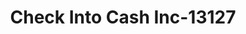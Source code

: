 ---
f_zip-code: 35010
f_state-code: AL
title: Check Into Cash Inc-13127
f_phone: 256-329-9542
f_city-only: Alexander City
f_address: 3706 Highway 280 Alexander City
f_location-unique-id: '13127'
slug: check-into-cash-inc-13127
updated-on: '2024-05-30T13:46:58.046Z'
created-on: '2024-05-30T13:36:59.803Z'
published-on: '2024-05-30T13:54:32.469Z'
f_city-state: cms/city/alexander-city-al.md
f_company: cms/company/check-into-cash-inc.md
f_state: cms/state/alabama.md
layout: '[payday-loan].html'
tags: payday-loan
---